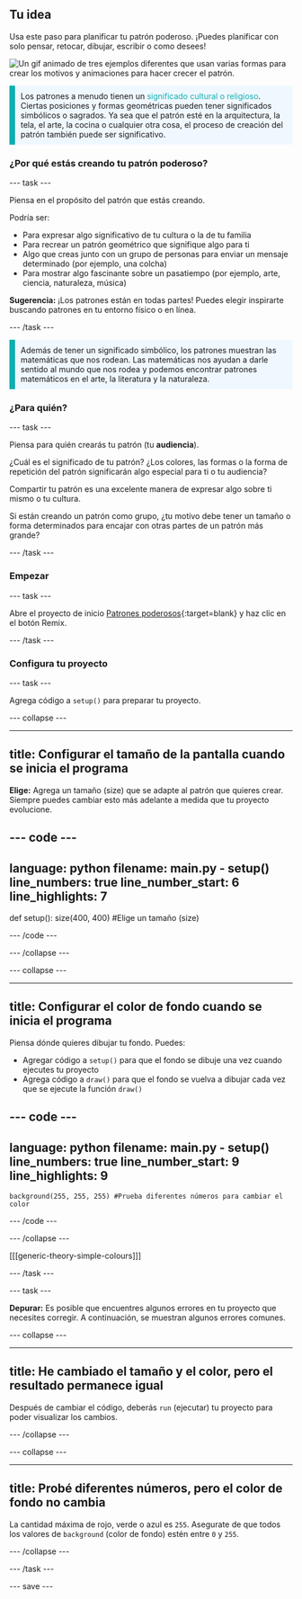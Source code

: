 ## Tu idea

Usa este paso para planificar tu patrón poderoso. ¡Puedes planificar con solo pensar, retocar, dibujar, escribir o como desees!

![Un gif animado de tres ejemplos diferentes que usan varias formas para crear los motivos y animaciones para hacer crecer el patrón.](images/ideas-1.gif)

<p style="border-left: solid; border-width:10px; border-color: #0faeb0; background-color: aliceblue; padding: 10px;">Los patrones a menudo tienen un <span style="color: #0faeb0">significado cultural o religioso</span>. Ciertas posiciones y formas geométricas pueden tener significados simbólicos o sagrados. Ya sea que el patrón esté en la arquitectura, la tela, el arte, la cocina o cualquier otra cosa, el proceso de creación del patrón también puede ser significativo.</p>

### ¿Por qué estás creando tu patrón poderoso?

--- task ---

Piensa en el propósito del patrón que estás creando.

Podría ser:
- Para expresar algo significativo de tu cultura o la de tu familia
- Para recrear un patrón geométrico que signifique algo para ti
- Algo que creas junto con un grupo de personas para enviar un mensaje determinado (por ejemplo, una colcha)
- Para mostrar algo fascinante sobre un pasatiempo (por ejemplo, arte, ciencia, naturaleza, música)

**Sugerencia:** ¡Los patrones están en todas partes! Puedes elegir inspirarte buscando patrones en tu entorno físico o en línea.

--- /task ---

<p style="border-left: solid; border-width:10px; border-color: #0faeb0; background-color: aliceblue; padding: 10px;">Además de tener un significado simbólico, los patrones muestran las matemáticas que nos rodean. Las matemáticas nos ayudan a darle sentido al mundo que nos rodea y podemos encontrar patrones matemáticos en el arte, la literatura y la naturaleza. </p>

### ¿Para quién?

--- task ---

Piensa para quién crearás tu patrón (tu **audiencia**).

¿Cuál es el significado de tu patrón? ¿Los colores, las formas o la forma de repetición del patrón significarán algo especial para ti o tu audiencia?

Compartir tu patrón es una excelente manera de expresar algo sobre ti mismo o tu cultura.

Si están creando un patrón como grupo, ¿tu motivo debe tener un tamaño o forma determinados para encajar con otras partes de un patrón más grande?

--- /task ---

### Empezar

--- task ---

Abre el proyecto de inicio [Patrones poderosos](https://trinket.io/python/362bc749c3){:target=blank} y haz clic en el botón Remix.

--- /task ---

### Configura tu proyecto

--- task ---

Agrega código a `setup()` para preparar tu proyecto.

--- collapse ---

---
title: Configurar el tamaño de la pantalla cuando se inicia el programa
---

**Elige:** Agrega un tamaño (size) que se adapte al patrón que quieres crear. Siempre puedes cambiar esto más adelante a medida que tu proyecto evolucione.

--- code ---
---
language: python 
filename: main.py - setup() 
line_numbers: true 
line_number_start: 6
line_highlights: 7
---
def setup(): 
    size(400, 400) #Elige un tamaño (size)

--- /code ---

--- /collapse ---

--- collapse ---

---
title: Configurar el color de fondo cuando se inicia el programa
---

Piensa dónde quieres dibujar tu fondo. Puedes:
+ Agregar código a `setup()` para que el fondo se dibuje una vez cuando ejecutes tu proyecto
+ Agrega código a `draw()` para que el fondo se vuelva a dibujar cada vez que se ejecute la función `draw()`

--- code ---
---
language: python 
filename: main.py - setup() 
line_numbers: true 
line_number_start: 9
line_highlights: 9
---

    background(255, 255, 255) #Prueba diferentes números para cambiar el color

--- /code ---

--- /collapse ---

[[[generic-theory-simple-colours]]]

--- /task ---

--- task ---

**Depurar:** Es posible que encuentres algunos errores en tu proyecto que necesites corregir. A continuación, se muestran algunos errores comunes.

--- collapse ---

---
title: He cambiado el tamaño y el color, pero el resultado permanece igual
---

Después de cambiar el código, deberás `run` (ejecutar) tu proyecto para poder visualizar los cambios.

--- /collapse ---

--- collapse ---

---
title: Probé diferentes números, pero el color de fondo no cambia
---

La cantidad máxima de rojo, verde o azul es `255`. Asegurate de que todos los valores de `background` (color de fondo) estén entre `0` y `255`.

--- /collapse ---

--- /task ---


--- save ---
